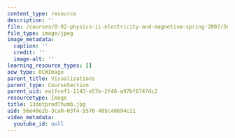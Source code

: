 ```yaml
---
content_type: resource
description: ''
file: /courses/8-02-physics-ii-electricity-and-magnetism-spring-2007/56e40e2b3ca003f45570405c48694c21_13dotprodThumb.jpg
file_type: image/jpeg
image_metadata:
  caption: ''
  credit: ''
  image-alt: ''
learning_resource_types: []
ocw_type: OCWImage
parent_title: Visualizations
parent_type: CourseSection
parent_uid: ea1fcef1-1143-e57e-2f48-a97bf8747dc2
resourcetype: Image
title: 13dotprodThumb.jpg
uid: 56e40e2b-3ca0-03f4-5570-405c48694c21
video_metadata:
  youtube_id: null
---
```


